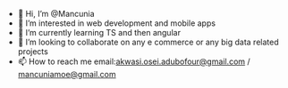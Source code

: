 - 👋 Hi, I’m @Mancunia
- 👀 I’m interested in web development and mobile apps
- 🌱 I’m currently learning TS and then angular
- 💞️ I’m looking to collaborate on any e commerce or any big data related projects 
- 📫 How to reach me email:akwasi.osei.adubofour@gmail.com / mancuniamoe@gmail.com

<!---
Mancunia/Mancunia is a ✨ special ✨ repository because its `README.md` (this file) appears on your GitHub profile.
You can click the Preview link to take a look at your changes.
--->
